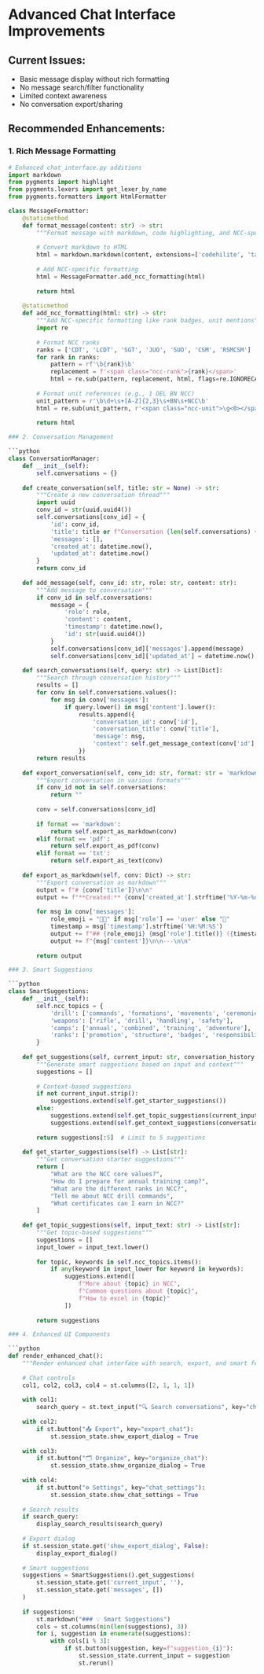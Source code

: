 # Advanced Chat Interface Improvements

## Current Issues:
- Basic message display without rich formatting
- No message search/filter functionality  
- Limited context awareness
- No conversation export/sharing

## Recommended Enhancements:

### 1. Rich Message Formatting

```python
# Enhanced chat_interface.py additions
import markdown
from pygments import highlight
from pygments.lexers import get_lexer_by_name
from pygments.formatters import HtmlFormatter

class MessageFormatter:
    @staticmethod
    def format_message(content: str) -> str:
        """Format message with markdown, code highlighting, and NCC-specific formatting"""
        
        # Convert markdown to HTML
        html = markdown.markdown(content, extensions=['codehilite', 'tables', 'fenced_code'])
        
        # Add NCC-specific formatting
        html = MessageFormatter.add_ncc_formatting(html)
        
        return html
    
    @staticmethod
    def add_ncc_formatting(html: str) -> str:
        """Add NCC-specific formatting like rank badges, unit mentions"""
        import re
        
        # Format NCC ranks
        ranks = ['CDT', 'LCDT', 'SGT', 'JUO', 'SUO', 'CSM', 'RSMCSM']
        for rank in ranks:
            pattern = rf'\b{rank}\b'
            replacement = f'<span class="ncc-rank">{rank}</span>'
            html = re.sub(pattern, replacement, html, flags=re.IGNORECASE)
        
        # Format unit references (e.g., 1 DEL BN NCC)
        unit_pattern = r'\b\d+\s+[A-Z]{2,3}\s+BN\s+NCC\b'
        html = re.sub(unit_pattern, r'<span class="ncc-unit">\g<0></span>', html)
        
        return html

### 2. Conversation Management

```python
class ConversationManager:
    def __init__(self):
        self.conversations = {}
    
    def create_conversation(self, title: str = None) -> str:
        """Create a new conversation thread"""
        import uuid
        conv_id = str(uuid.uuid4())
        self.conversations[conv_id] = {
            'id': conv_id,
            'title': title or f"Conversation {len(self.conversations) + 1}",
            'messages': [],
            'created_at': datetime.now(),
            'updated_at': datetime.now()
        }
        return conv_id
    
    def add_message(self, conv_id: str, role: str, content: str):
        """Add message to conversation"""
        if conv_id in self.conversations:
            message = {
                'role': role,
                'content': content,
                'timestamp': datetime.now(),
                'id': str(uuid.uuid4())
            }
            self.conversations[conv_id]['messages'].append(message)
            self.conversations[conv_id]['updated_at'] = datetime.now()
    
    def search_conversations(self, query: str) -> List[Dict]:
        """Search through conversation history"""
        results = []
        for conv in self.conversations.values():
            for msg in conv['messages']:
                if query.lower() in msg['content'].lower():
                    results.append({
                        'conversation_id': conv['id'],
                        'conversation_title': conv['title'],
                        'message': msg,
                        'context': self.get_message_context(conv['id'], msg['id'])
                    })
        return results
    
    def export_conversation(self, conv_id: str, format: str = 'markdown') -> str:
        """Export conversation in various formats"""
        if conv_id not in self.conversations:
            return ""
        
        conv = self.conversations[conv_id]
        
        if format == 'markdown':
            return self.export_as_markdown(conv)
        elif format == 'pdf':
            return self.export_as_pdf(conv)
        elif format == 'txt':
            return self.export_as_text(conv)
    
    def export_as_markdown(self, conv: Dict) -> str:
        """Export conversation as markdown"""
        output = f"# {conv['title']}\n\n"
        output += f"**Created:** {conv['created_at'].strftime('%Y-%m-%d %H:%M:%S')}\n\n"
        
        for msg in conv['messages']:
            role_emoji = "🧑‍🎓" if msg['role'] == 'user' else "🤖"
            timestamp = msg['timestamp'].strftime('%H:%M:%S')
            output += f"## {role_emoji} {msg['role'].title()} ({timestamp})\n\n"
            output += f"{msg['content']}\n\n---\n\n"
        
        return output

### 3. Smart Suggestions

```python
class SmartSuggestions:
    def __init__(self):
        self.ncc_topics = {
            'drill': ['commands', 'formations', 'movements', 'ceremonies'],
            'weapons': ['rifle', 'drill', 'handling', 'safety'],
            'camps': ['annual', 'combined', 'training', 'adventure'],
            'ranks': ['promotion', 'structure', 'badges', 'responsibilities']
        }
    
    def get_suggestions(self, current_input: str, conversation_history: List[Dict]) -> List[str]:
        """Generate smart suggestions based on input and context"""
        suggestions = []
        
        # Context-based suggestions
        if not current_input.strip():
            suggestions.extend(self.get_starter_suggestions())
        else:
            suggestions.extend(self.get_topic_suggestions(current_input))
            suggestions.extend(self.get_context_suggestions(conversation_history))
        
        return suggestions[:5]  # Limit to 5 suggestions
    
    def get_starter_suggestions(self) -> List[str]:
        """Get conversation starter suggestions"""
        return [
            "What are the NCC core values?",
            "How do I prepare for annual training camp?",
            "What are the different ranks in NCC?",
            "Tell me about NCC drill commands",
            "What certificates can I earn in NCC?"
        ]
    
    def get_topic_suggestions(self, input_text: str) -> List[str]:
        """Get topic-based suggestions"""
        suggestions = []
        input_lower = input_text.lower()
        
        for topic, keywords in self.ncc_topics.items():
            if any(keyword in input_lower for keyword in keywords):
                suggestions.extend([
                    f"More about {topic} in NCC",
                    f"Common questions about {topic}",
                    f"How to excel in {topic}"
                ])
        
        return suggestions

### 4. Enhanced UI Components

```python
def render_enhanced_chat():
    """Render enhanced chat interface with search, export, and smart features"""
    
    # Chat controls
    col1, col2, col3, col4 = st.columns([2, 1, 1, 1])
    
    with col1:
        search_query = st.text_input("🔍 Search conversations", key="chat_search")
    
    with col2:
        if st.button("📤 Export", key="export_chat"):
            st.session_state.show_export_dialog = True
    
    with col3:
        if st.button("🗂️ Organize", key="organize_chat"):
            st.session_state.show_organize_dialog = True
    
    with col4:
        if st.button("⚙️ Settings", key="chat_settings"):
            st.session_state.show_chat_settings = True
    
    # Search results
    if search_query:
        display_search_results(search_query)
    
    # Export dialog
    if st.session_state.get('show_export_dialog', False):
        display_export_dialog()
    
    # Smart suggestions
    suggestions = SmartSuggestions().get_suggestions(
        st.session_state.get('current_input', ''),
        st.session_state.get('messages', [])
    )
    
    if suggestions:
        st.markdown("### 💡 Smart Suggestions")
        cols = st.columns(min(len(suggestions), 3))
        for i, suggestion in enumerate(suggestions):
            with cols[i % 3]:
                if st.button(suggestion, key=f"suggestion_{i}"):
                    st.session_state.current_input = suggestion
                    st.rerun()
```

